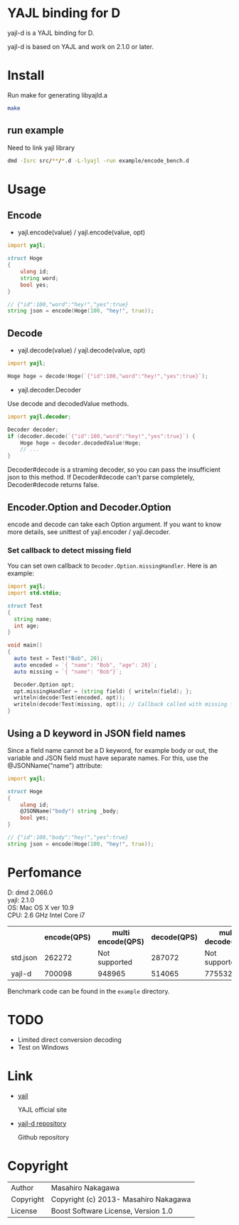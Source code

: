 # YAJL binding for D

yajl-d is a YAJL binding for D.

yajl-d is based on YAJL and work on 2.1.0 or later.

# Install

Run make for generating libyajld.a

```sh
make
```

## run example

Need to link yajl library

```sh
dmd -Isrc src/**/*.d -L-lyajl -run example/encode_bench.d
```

# Usage

## Encode

* yajl.encode(value) / yajl.encode(value, opt)

```d
import yajl;

struct Hoge
{ 
    ulong id;
    string word;
    bool yes; 
}

// {"id":100,"word":"hey!","yes":true}
string json = encode(Hoge(100, "hey!", true));
```

## Decode

* yajl.decode(value) / yajl.decode(value, opt)

```d
import yajl;

Hoge hoge = decode!Hoge(`{"id":100,"word":"hey!","yes":true}`);
```

* yajl.decoder.Decoder

Use decode and decodedValue methods.

```d
import yajl.decoder;

Decoder decoder;
if (decoder.decode(`{"id":100,"word":"hey!","yes":true}`) {
    Hoge hoge = decoder.decodedValue!Hoge;
    // ...
}
```

Decoder#decode is a straming decoder, so you can pass the insufficient json to this method. If Decoder#decode can't parse completely, Decoder#decode returns false.

## Encoder.Option and Decoder.Option

encode and decode can take each Option argument. If you want to know more details, see unittest of yajl.encoder / yajl.decoder.

### Set callback to detect missing field

You can set own callback to `Decoder.Option.missingHandler`.
Here is an example:

```d
import yajl;
import std.stdio;

struct Test
{
  string name;
  int age;
}

void main()
{
  auto test = Test("Bob", 20);
  auto encoded = `{ "name": "Bob", "age": 20}`;
  auto missing = `{ "name": "Bob"}`;

  Decoder.Option opt;
  opt.missingHandler = (string field) { writeln(field); };
  writeln(decode!Test(encoded, opt));
  writeln(decode!Test(missing, opt)); // Callback called with missing field
}
```

## Using a D keyword in JSON field names

Since a field name cannot be a D keyword, for example body or out, the variable and JSON field must have separate names. For this, use the @JSONName("name") attribute:

```d
import yajl;

struct Hoge
{ 
    ulong id;
    @JSONName("body") string _body;
    bool yes; 
}

// {"id":100,"body":"hey!","yes":true}
string json = encode(Hoge(100, "hey!", true));
```

# Perfomance

D: dmd 2.066.0<br />
yajl: 2.1.0<br />
OS: Mac OS X ver 10.9<br />
CPU: 2.6 GHz Intel Core i7<br />

<table>
  <tr>
    <th></th><th>encode(QPS)</th><th>multi encode(QPS)</th><th>decode(QPS)</th><th>multi decode(QPS)</th>
  </tr>
  <tr>
    <td>std.json</td><td>262272</td><td>Not supported</td><td>287072</td><td>Not supported</td>
  </tr>
  <tr>
    <td>yajl-d</td><td>700098</td><td>948965</td><td>514065</td><td>775532</td>
  </tr>
</table>

Benchmark code can be found in the `example` directory.

# TODO

* Limited direct conversion decoding
* Test on Windows

# Link

* [yajl](http://lloyd.github.com/yajl/)

  YAJL official site

* [yajl-d repository](https://github.com/repeatedly/yajl-d)

  Github repository

# Copyright

<table>
  <tr>
    <td>Author</td><td>Masahiro Nakagawa <repeatedly@gmail.com></td>
  </tr>
  <tr>
    <td>Copyright</td><td>Copyright (c) 2013- Masahiro Nakagawa</td>
  </tr>
  <tr>
    <td>License</td><td>Boost Software License, Version 1.0</td>
  </tr>
</table>
